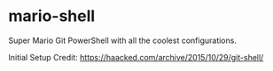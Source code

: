 # mario-shell
Super Mario Git PowerShell with all the coolest configurations.

Initial Setup Credit:
https://haacked.com/archive/2015/10/29/git-shell/
